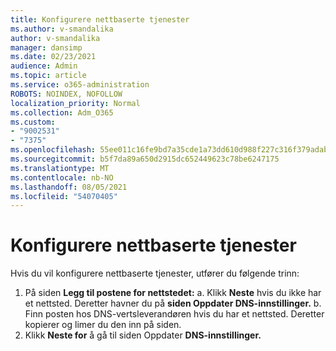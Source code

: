 ```yaml
---
title: Konfigurere nettbaserte tjenester
ms.author: v-smandalika
author: v-smandalika
manager: dansimp
ms.date: 02/23/2021
audience: Admin
ms.topic: article
ms.service: o365-administration
ROBOTS: NOINDEX, NOFOLLOW
localization_priority: Normal
ms.collection: Adm_O365
ms.custom:
- "9002531"
- "7375"
ms.openlocfilehash: 55ee011c16fe9bd7a35cde1a73dd610d988f227c316f379adab0483973ab903d
ms.sourcegitcommit: b5f7da89a650d2915dc652449623c78be6247175
ms.translationtype: MT
ms.contentlocale: nb-NO
ms.lasthandoff: 08/05/2021
ms.locfileid: "54070405"
---
```

# <a name="set-up-online-services"></a>Konfigurere nettbaserte tjenester

Hvis du vil konfigurere nettbaserte tjenester, utfører du følgende trinn:

1. På siden **Legg til postene for nettstedet:** a. Klikk **Neste** hvis du ikke har et nettsted. Deretter havner du på **siden Oppdater DNS-innstillinger.**
    b. Finn posten hos DNS-vertsleverandøren hvis du har et nettsted. Deretter kopierer og limer du den inn på siden.
2. Klikk **Neste for** å gå til siden Oppdater **DNS-innstillinger.**